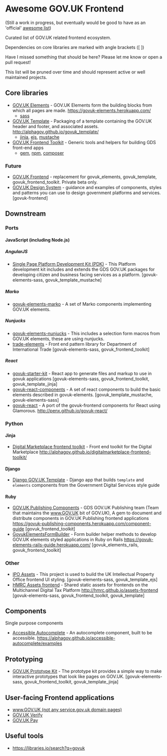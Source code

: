 # Awesome GOV.UK Frontend

(Still a work in progress, but eventually would be good to have as an 'official' [awesome list](https://github.com/sindresorhus/awesome))

Curated list of GOV.UK related frontend ecosystem.

Dependencies on core libraries are marked with angle brackets ([ ])

Have I missed something that should be here? Please let me know or open a pull request!

This list will be pruned over time and should represent active or well maintained projects.

## Core libraries
- [GOV.UK Elements](https://github.com/alphagov/govuk_elements) - GOV.UK Elements form the building blocks from which all pages are made. https://govuk-elements.herokuapp.com/
  - [sass](https://www.npmjs.com/package/govuk-elements-sass)
- [GOV.UK Template](https://github.com/alphagov/govuk_template) - Packaging of a template containing the GOV.UK header and footer, and associated assets. http://alphagov.github.io/govuk_template/
  - [jinja](https://github.com/alphagov/govuk_template_jinja), [ejs](https://github.com/alphagov/govuk_template_ejs), [mustache](https://github.com/alphagov/govuk_template_mustache)
- [GOV.UK Frontend Toolkit](https://github.com/alphagov/govuk_frontend_toolkit) - Generic tools and helpers for building GDS front-end apps
  - [gem](https://github.com/alphagov/govuk_frontend_toolkit_gem), [npm](https://github.com/alphagov/govuk_frontend_toolkit_npm), [composer](https://github.com/PurpleBooth/govuk_frontend_toolkit_composer)

### Future
- [GOV.UK Frontend](https://github.com/alphagov/govuk-frontend) - replacement for govuk_elements, govuk_template, govuk_frontend_toolkit. Private beta only.
- [GOV.UK Design System](https://github.com/alphagov/govuk-design-system) - guidance and examples of components, styles and patterns you can use to design government platforms and services. [govuk-frontend]

## Downstream

### Ports

#### JavaScript (including Node.js)

##### AngularJS
- [Single Page Platform Development Kit (PDK)](https://github.com/CJSCommonPlatform/govuk_single_page_pdk) - This Platform development kit includes and extends the GDS GOV.UK packages for developing citizen and business facing services as a platform. [govuk-elements-sass, govuk_template_mustache]

##### Marko
- [govuk-elements-marko](https://github.com/gunjam/govuk-elements-marko) - A set of Marko components implementing GOV.UK elements.

##### Nunjucks
- [govuk-elements-nunjucks](https://github.com/htmlandbacon/govuk-elements-nunjucks) - This includes a selection form macros from GOV.UK elements, these are using nunjucks.
- [trade-elements](https://github.com/uktrade/trade-elements) - Front end pattern library for Department of International Trade [govuk-elements-sass, govuk_frontend_toolkit]

##### React
- [govuk-starter-kit](https://github.com/gdbarnes/govuk-starter-kit) - React app to generate files and markup to use in govuk applications [govuk-elements-sass, govuk_frontend_toolkit, govuk_template_jinja]
- [govuk-react-components](https://github.com/lennym/govuk-react-components) - A set of react components to build the basic elements described in govuk-elements. [govuk_template_mustache, govuk-elements-sass]
- [govuk-react](https://www.npmjs.com/package/govuk-react) - A port of the govuk-frontend components for React using Glamorous. http://penx.github.io/govuk-react/

### Python

#### Jinja

- [Digital Marketplace frontend toolkit](https://github.com/alphagov/digitalmarketplace-frontend-toolkit) - Front end toolkit for the Digital Marketplace http://alphagov.github.io/digitalmarketplace-frontend-toolkit/

#### Django
- [Django GOV.UK Template](https://github.com/ministryofjustice/django-govuk-template) - Django app that builds `template` and `elements` components from the Government Digital Services style guide

#### Ruby
- [GOV.UK Publishing Components](https://github.com/alphagov/govuk_publishing_components) - GDS GOV.UK Publishing team (Team that maintains the www.GOV.UK bit of GOV.UK), A gem to document and distribute components in GOV.UK Publishing frontend applications  https://govuk-publishing-components.herokuapp.com/component-guide [govuk_frontend_toolkit]
- [GovukElementsFormBuilder](https://github.com/ministryofjustice/govuk_elements_form_builder) - Form builder helper methods to develop GOV.UK elements styled applications in Ruby on Rails https://govuk-elements-rails-guide.herokuapp.com/ [govuk_elements_rails, govuk_frontend_toolkit]

### Other
- [IPO Assets](https://github.com/intellectual-property-office/Assets) - This project is used to build the UK Intellectual Property Office frontend UI styling. [govuk-elements-sass, govuk_template_ejs]
- [HMRC Assets frontend](https://github.com/hmrc/assets-frontend) - Shared static assets for frontends on the Multichannel Digital Tax Platform http://hmrc.github.io/assets-frontend [govuk-elements-sass, govuk_frontend_toolkit, govuk_template]

## Components
Single purpose components
- [Accessible Autocomplete](https://github.com/alphagov/accessible-autocomplete) - An autocomplete component, built to be accessible. https://alphagov.github.io/accessible-autocomplete/examples

## Prototyping
- [GOV.UK Prototype Kit](https://github.com/alphagov/govuk_prototype_kit) - The prototype kit provides a simple way to make interactive prototypes that look like pages on GOV.UK. [govuk-elements-sass, govuk_frontend_toolkit, govuk_template_jinja]

## User-facing Frontend applications
- [www.GOV.UK (not any service.gov.uk domain pages)](https://docs.publishing.service.gov.uk/#frontend-apps)
- [GOV.UK Verify](https://github.com/alphagov/verify-frontend)
- [GOV.UK Pay](https://github.com/alphagov/pay-frontend)

## Useful tools
- https://libraries.io/search?q=govuk
